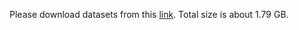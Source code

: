 Please download datasets from this [link](https://www.dropbox.com/sh/6iaxq7uopeofiia/AAD9a6YsEXkoKG-bX4KLoNO_a?dl=0). Total size is about 1.79 GB. 
